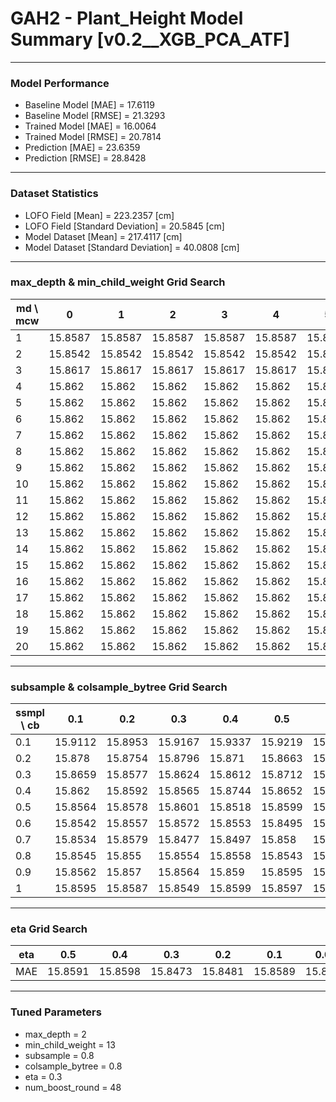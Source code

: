 # GAH2 - Plant_Height Model Summary [v0.2__XGB_PCA_ATF]

***

### Model Performance

- Baseline Model [MAE] = 17.6119
- Baseline Model [RMSE] = 21.3293
- Trained Model [MAE] = 16.0064
- Trained Model [RMSE] = 20.7814
- Prediction [MAE] = 23.6359
- Prediction [RMSE] = 28.8428
***

### Dataset Statistics

- LOFO Field [Mean] = 223.2357 [cm]
- LOFO Field [Standard Deviation] = 20.5845 [cm]
- Model Dataset [Mean] = 217.4117 [cm]
- Model Dataset [Standard Deviation] = 40.0808 [cm]
***

### max_depth & min_child_weight Grid Search

|   md \ mcw |       0 |       1 |       2 |       3 |       4 |       5 |       6 |       7 |       8 |       9 |      10 |      11 |      12 |      13 |      14 |      15 |      16 |      17 |      18 |      19 |      20 |
|------------|---------|---------|---------|---------|---------|---------|---------|---------|---------|---------|---------|---------|---------|---------|---------|---------|---------|---------|---------|---------|---------|
|          1 | 15.8587 | 15.8587 | 15.8587 | 15.8587 | 15.8587 | 15.8587 | 15.8587 | 15.8587 | 15.8587 | 15.8587 | 15.8587 | 15.8587 | 15.8587 | 15.8587 | 15.8587 | 15.8587 | 15.8587 | 15.8587 | 15.8587 | 15.8587 | 15.8587 |
|          2 | 15.8542 | 15.8542 | 15.8542 | 15.8542 | 15.8542 | 15.8542 | 15.8542 | 15.8542 | 15.8542 | 15.8542 | 15.8542 | 15.8542 | 15.8542 | 15.8542 | 15.8542 | 15.8542 | 15.8542 | 15.8542 | 15.8542 | 15.8542 | 15.8542 |
|          3 | 15.8617 | 15.8617 | 15.8617 | 15.8617 | 15.8617 | 15.8617 | 15.8617 | 15.8617 | 15.8617 | 15.8617 | 15.8617 | 15.8617 | 15.8617 | 15.8617 | 15.8617 | 15.8617 | 15.8617 | 15.8617 | 15.8617 | 15.8617 | 15.8617 |
|          4 | 15.862  | 15.862  | 15.862  | 15.862  | 15.862  | 15.862  | 15.862  | 15.862  | 15.862  | 15.862  | 15.862  | 15.862  | 15.862  | 15.862  | 15.862  | 15.862  | 15.862  | 15.862  | 15.862  | 15.862  | 15.862  |
|          5 | 15.862  | 15.862  | 15.862  | 15.862  | 15.862  | 15.862  | 15.862  | 15.862  | 15.862  | 15.862  | 15.862  | 15.862  | 15.862  | 15.862  | 15.862  | 15.862  | 15.862  | 15.862  | 15.862  | 15.862  | 15.862  |
|          6 | 15.862  | 15.862  | 15.862  | 15.862  | 15.862  | 15.862  | 15.862  | 15.862  | 15.862  | 15.862  | 15.862  | 15.862  | 15.862  | 15.862  | 15.862  | 15.862  | 15.862  | 15.862  | 15.862  | 15.862  | 15.862  |
|          7 | 15.862  | 15.862  | 15.862  | 15.862  | 15.862  | 15.862  | 15.862  | 15.862  | 15.862  | 15.862  | 15.862  | 15.862  | 15.862  | 15.862  | 15.862  | 15.862  | 15.862  | 15.862  | 15.862  | 15.862  | 15.862  |
|          8 | 15.862  | 15.862  | 15.862  | 15.862  | 15.862  | 15.862  | 15.862  | 15.862  | 15.862  | 15.862  | 15.862  | 15.862  | 15.862  | 15.862  | 15.862  | 15.862  | 15.862  | 15.862  | 15.862  | 15.862  | 15.862  |
|          9 | 15.862  | 15.862  | 15.862  | 15.862  | 15.862  | 15.862  | 15.862  | 15.862  | 15.862  | 15.862  | 15.862  | 15.862  | 15.862  | 15.862  | 15.862  | 15.862  | 15.862  | 15.862  | 15.862  | 15.862  | 15.862  |
|         10 | 15.862  | 15.862  | 15.862  | 15.862  | 15.862  | 15.862  | 15.862  | 15.862  | 15.862  | 15.862  | 15.862  | 15.862  | 15.862  | 15.862  | 15.862  | 15.862  | 15.862  | 15.862  | 15.862  | 15.862  | 15.862  |
|         11 | 15.862  | 15.862  | 15.862  | 15.862  | 15.862  | 15.862  | 15.862  | 15.862  | 15.862  | 15.862  | 15.862  | 15.862  | 15.862  | 15.862  | 15.862  | 15.862  | 15.862  | 15.862  | 15.862  | 15.862  | 15.862  |
|         12 | 15.862  | 15.862  | 15.862  | 15.862  | 15.862  | 15.862  | 15.862  | 15.862  | 15.862  | 15.862  | 15.862  | 15.862  | 15.862  | 15.862  | 15.862  | 15.862  | 15.862  | 15.862  | 15.862  | 15.862  | 15.862  |
|         13 | 15.862  | 15.862  | 15.862  | 15.862  | 15.862  | 15.862  | 15.862  | 15.862  | 15.862  | 15.862  | 15.862  | 15.862  | 15.862  | 15.862  | 15.862  | 15.862  | 15.862  | 15.862  | 15.862  | 15.862  | 15.862  |
|         14 | 15.862  | 15.862  | 15.862  | 15.862  | 15.862  | 15.862  | 15.862  | 15.862  | 15.862  | 15.862  | 15.862  | 15.862  | 15.862  | 15.862  | 15.862  | 15.862  | 15.862  | 15.862  | 15.862  | 15.862  | 15.862  |
|         15 | 15.862  | 15.862  | 15.862  | 15.862  | 15.862  | 15.862  | 15.862  | 15.862  | 15.862  | 15.862  | 15.862  | 15.862  | 15.862  | 15.862  | 15.862  | 15.862  | 15.862  | 15.862  | 15.862  | 15.862  | 15.862  |
|         16 | 15.862  | 15.862  | 15.862  | 15.862  | 15.862  | 15.862  | 15.862  | 15.862  | 15.862  | 15.862  | 15.862  | 15.862  | 15.862  | 15.862  | 15.862  | 15.862  | 15.862  | 15.862  | 15.862  | 15.862  | 15.862  |
|         17 | 15.862  | 15.862  | 15.862  | 15.862  | 15.862  | 15.862  | 15.862  | 15.862  | 15.862  | 15.862  | 15.862  | 15.862  | 15.862  | 15.862  | 15.862  | 15.862  | 15.862  | 15.862  | 15.862  | 15.862  | 15.862  |
|         18 | 15.862  | 15.862  | 15.862  | 15.862  | 15.862  | 15.862  | 15.862  | 15.862  | 15.862  | 15.862  | 15.862  | 15.862  | 15.862  | 15.862  | 15.862  | 15.862  | 15.862  | 15.862  | 15.862  | 15.862  | 15.862  |
|         19 | 15.862  | 15.862  | 15.862  | 15.862  | 15.862  | 15.862  | 15.862  | 15.862  | 15.862  | 15.862  | 15.862  | 15.862  | 15.862  | 15.862  | 15.862  | 15.862  | 15.862  | 15.862  | 15.862  | 15.862  | 15.862  |
|         20 | 15.862  | 15.862  | 15.862  | 15.862  | 15.862  | 15.862  | 15.862  | 15.862  | 15.862  | 15.862  | 15.862  | 15.862  | 15.862  | 15.862  | 15.862  | 15.862  | 15.862  | 15.862  | 15.862  | 15.862  | 15.862  |

***

### subsample & colsample_bytree Grid Search

|   ssmpl \ cb |     0.1 |     0.2 |     0.3 |     0.4 |     0.5 |     0.6 |     0.7 |     0.8 |     0.9 |     1.0 |
|--------------|---------|---------|---------|---------|---------|---------|---------|---------|---------|---------|
|          0.1 | 15.9112 | 15.8953 | 15.9167 | 15.9337 | 15.9219 | 15.913  | 15.9225 | 15.9083 | 15.9056 | 15.8978 |
|          0.2 | 15.878  | 15.8754 | 15.8796 | 15.871  | 15.8663 | 15.8664 | 15.8745 | 15.8604 | 15.8635 | 15.8706 |
|          0.3 | 15.8659 | 15.8577 | 15.8624 | 15.8612 | 15.8712 | 15.8587 | 15.8656 | 15.8565 | 15.8531 | 15.8481 |
|          0.4 | 15.862  | 15.8592 | 15.8565 | 15.8744 | 15.8652 | 15.8526 | 15.8655 | 15.8615 | 15.8581 | 15.8645 |
|          0.5 | 15.8564 | 15.8578 | 15.8601 | 15.8518 | 15.8599 | 15.8613 | 15.8664 | 15.8651 | 15.8657 | 15.8594 |
|          0.6 | 15.8542 | 15.8557 | 15.8572 | 15.8553 | 15.8495 | 15.856  | 15.8591 | 15.8622 | 15.855  | 15.8571 |
|          0.7 | 15.8534 | 15.8579 | 15.8477 | 15.8497 | 15.858  | 15.8659 | 15.8588 | 15.8601 | 15.8606 | 15.8617 |
|          0.8 | 15.8545 | 15.855  | 15.8554 | 15.8558 | 15.8543 | 15.8546 | 15.8533 | 15.8473 | 15.8523 | 15.8561 |
|          0.9 | 15.8562 | 15.857  | 15.8564 | 15.859  | 15.8595 | 15.8604 | 15.86   | 15.8598 | 15.8579 | 15.857  |
|          1   | 15.8595 | 15.8587 | 15.8549 | 15.8599 | 15.8597 | 15.8611 | 15.856  | 15.8613 | 15.8539 | 15.8542 |

***

### eta Grid Search

| eta   |     0.5 |     0.4 |     0.3 |     0.2 |     0.1 |    0.01 |   0.001 |
|-------|---------|---------|---------|---------|---------|---------|---------|
| MAE   | 15.8591 | 15.8598 | 15.8473 | 15.8481 | 15.8589 | 15.8577 | 80.0641 |

***

### Tuned Parameters

- max_depth = 2
- min_child_weight = 13
- subsample = 0.8
- colsample_bytree = 0.8
- eta = 0.3
- num_boost_round = 48
